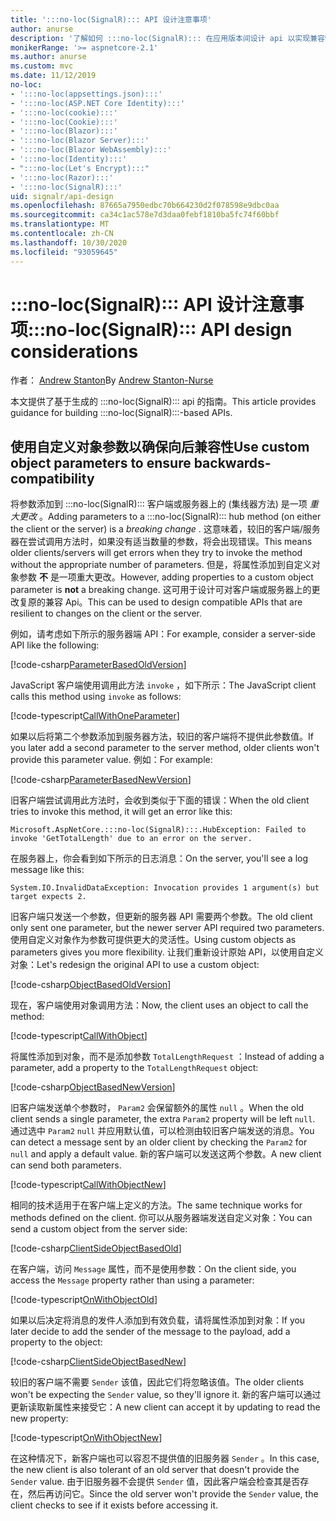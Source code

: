```yaml
---
title: ':::no-loc(SignalR)::: API 设计注意事项'
author: anurse
description: '了解如何 :::no-loc(SignalR)::: 在应用版本间设计 api 以实现兼容性。'
monikerRange: '>= aspnetcore-2.1'
ms.author: anurse
ms.custom: mvc
ms.date: 11/12/2019
no-loc:
- ':::no-loc(appsettings.json):::'
- ':::no-loc(ASP.NET Core Identity):::'
- ':::no-loc(cookie):::'
- ':::no-loc(Cookie):::'
- ':::no-loc(Blazor):::'
- ':::no-loc(Blazor Server):::'
- ':::no-loc(Blazor WebAssembly):::'
- ':::no-loc(Identity):::'
- ":::no-loc(Let's Encrypt):::"
- ':::no-loc(Razor):::'
- ':::no-loc(SignalR):::'
uid: signalr/api-design
ms.openlocfilehash: 87665a7950edbc70b664230d2f078598e9dbc0aa
ms.sourcegitcommit: ca34c1ac578e7d3daa0febf1810ba5fc74f60bbf
ms.translationtype: MT
ms.contentlocale: zh-CN
ms.lasthandoff: 10/30/2020
ms.locfileid: "93059645"
---
```

# <a name="no-locsignalr-api-design-considerations"></a><span data-ttu-id="6b81b-103">:::no-loc(SignalR)::: API 设计注意事项</span><span class="sxs-lookup"><span data-stu-id="6b81b-103">:::no-loc(SignalR)::: API design considerations</span></span>

<span data-ttu-id="6b81b-104">作者： [Andrew Stanton](https://twitter.com/anurse)</span><span class="sxs-lookup"><span data-stu-id="6b81b-104">By [Andrew Stanton-Nurse](https://twitter.com/anurse)</span></span>

<span data-ttu-id="6b81b-105">本文提供了基于生成的 :::no-loc(SignalR)::: api 的指南。</span><span class="sxs-lookup"><span data-stu-id="6b81b-105">This article provides guidance for building :::no-loc(SignalR):::-based APIs.</span></span>

## <a name="use-custom-object-parameters-to-ensure-backwards-compatibility"></a><span data-ttu-id="6b81b-106">使用自定义对象参数以确保向后兼容性</span><span class="sxs-lookup"><span data-stu-id="6b81b-106">Use custom object parameters to ensure backwards-compatibility</span></span>

<span data-ttu-id="6b81b-107">将参数添加到 :::no-loc(SignalR)::: 客户端或服务器上的 (集线器方法) 是一项 *重大更改* 。</span><span class="sxs-lookup"><span data-stu-id="6b81b-107">Adding parameters to a :::no-loc(SignalR)::: hub method (on either the client or the server) is a *breaking change* .</span></span> <span data-ttu-id="6b81b-108">这意味着，较旧的客户端/服务器在尝试调用方法时，如果没有适当数量的参数，将会出现错误。</span><span class="sxs-lookup"><span data-stu-id="6b81b-108">This means older clients/servers will get errors when they try to invoke the method without the appropriate number of parameters.</span></span> <span data-ttu-id="6b81b-109">但是，将属性添加到自定义对象参数 **不** 是一项重大更改。</span><span class="sxs-lookup"><span data-stu-id="6b81b-109">However, adding properties to a custom object parameter is **not** a breaking change.</span></span> <span data-ttu-id="6b81b-110">这可用于设计可对客户端或服务器上的更改复原的兼容 Api。</span><span class="sxs-lookup"><span data-stu-id="6b81b-110">This can be used to design compatible APIs that are resilient to changes on the client or the server.</span></span>

<span data-ttu-id="6b81b-111">例如，请考虑如下所示的服务器端 API：</span><span class="sxs-lookup"><span data-stu-id="6b81b-111">For example, consider a server-side API like the following:</span></span>

[!code-csharp[ParameterBasedOldVersion](api-design/sample/Samples.cs?name=ParameterBasedOldVersion)]

<span data-ttu-id="6b81b-112">JavaScript 客户端使用调用此方法 `invoke` ，如下所示：</span><span class="sxs-lookup"><span data-stu-id="6b81b-112">The JavaScript client calls this method using `invoke` as follows:</span></span>

[!code-typescript[CallWithOneParameter](api-design/sample/Samples.ts?name=CallWithOneParameter)]

<span data-ttu-id="6b81b-113">如果以后将第二个参数添加到服务器方法，较旧的客户端将不提供此参数值。</span><span class="sxs-lookup"><span data-stu-id="6b81b-113">If you later add a second parameter to the server method, older clients won't provide this parameter value.</span></span> <span data-ttu-id="6b81b-114">例如：</span><span class="sxs-lookup"><span data-stu-id="6b81b-114">For example:</span></span>

[!code-csharp[ParameterBasedNewVersion](api-design/sample/Samples.cs?name=ParameterBasedNewVersion)]

<span data-ttu-id="6b81b-115">旧客户端尝试调用此方法时，会收到类似于下面的错误：</span><span class="sxs-lookup"><span data-stu-id="6b81b-115">When the old client tries to invoke this method, it will get an error like this:</span></span>

```
Microsoft.AspNetCore.:::no-loc(SignalR):::.HubException: Failed to invoke 'GetTotalLength' due to an error on the server.
```

<span data-ttu-id="6b81b-116">在服务器上，你会看到如下所示的日志消息：</span><span class="sxs-lookup"><span data-stu-id="6b81b-116">On the server, you'll see a log message like this:</span></span>

```
System.IO.InvalidDataException: Invocation provides 1 argument(s) but target expects 2.
```

<span data-ttu-id="6b81b-117">旧客户端只发送一个参数，但更新的服务器 API 需要两个参数。</span><span class="sxs-lookup"><span data-stu-id="6b81b-117">The old client only sent one parameter, but the newer server API required two parameters.</span></span> <span data-ttu-id="6b81b-118">使用自定义对象作为参数可提供更大的灵活性。</span><span class="sxs-lookup"><span data-stu-id="6b81b-118">Using custom objects as parameters gives you more flexibility.</span></span> <span data-ttu-id="6b81b-119">让我们重新设计原始 API，以使用自定义对象：</span><span class="sxs-lookup"><span data-stu-id="6b81b-119">Let's redesign the original API to use a custom object:</span></span>

[!code-csharp[ObjectBasedOldVersion](api-design/sample/Samples.cs?name=ObjectBasedOldVersion)]

<span data-ttu-id="6b81b-120">现在，客户端使用对象调用方法：</span><span class="sxs-lookup"><span data-stu-id="6b81b-120">Now, the client uses an object to call the method:</span></span>

[!code-typescript[CallWithObject](api-design/sample/Samples.ts?name=CallWithObject)]

<span data-ttu-id="6b81b-121">将属性添加到对象，而不是添加参数 `TotalLengthRequest` ：</span><span class="sxs-lookup"><span data-stu-id="6b81b-121">Instead of adding a parameter, add a property to the `TotalLengthRequest` object:</span></span>

[!code-csharp[ObjectBasedNewVersion](api-design/sample/Samples.cs?name=ObjectBasedNewVersion&highlight=4,9-13)]

<span data-ttu-id="6b81b-122">旧客户端发送单个参数时， `Param2` 会保留额外的属性 `null` 。</span><span class="sxs-lookup"><span data-stu-id="6b81b-122">When the old client sends a single parameter, the extra `Param2` property will be left `null`.</span></span> <span data-ttu-id="6b81b-123">通过选中 `Param2` `null` 并应用默认值，可以检测由较旧客户端发送的消息。</span><span class="sxs-lookup"><span data-stu-id="6b81b-123">You can detect a message sent by an older client by checking the `Param2` for `null` and apply a default value.</span></span> <span data-ttu-id="6b81b-124">新的客户端可以发送这两个参数。</span><span class="sxs-lookup"><span data-stu-id="6b81b-124">A new client can send both parameters.</span></span>

[!code-typescript[CallWithObjectNew](api-design/sample/Samples.ts?name=CallWithObjectNew)]

<span data-ttu-id="6b81b-125">相同的技术适用于在客户端上定义的方法。</span><span class="sxs-lookup"><span data-stu-id="6b81b-125">The same technique works for methods defined on the client.</span></span> <span data-ttu-id="6b81b-126">你可以从服务器端发送自定义对象：</span><span class="sxs-lookup"><span data-stu-id="6b81b-126">You can send a custom object from the server side:</span></span>

[!code-csharp[ClientSideObjectBasedOld](api-design/sample/Samples.cs?name=ClientSideObjectBasedOld)]

<span data-ttu-id="6b81b-127">在客户端，访问 `Message` 属性，而不是使用参数：</span><span class="sxs-lookup"><span data-stu-id="6b81b-127">On the client side, you access the `Message` property rather than using a parameter:</span></span>

[!code-typescript[OnWithObjectOld](api-design/sample/Samples.ts?name=OnWithObjectOld)]

<span data-ttu-id="6b81b-128">如果以后决定将消息的发件人添加到有效负载，请将属性添加到对象：</span><span class="sxs-lookup"><span data-stu-id="6b81b-128">If you later decide to add the sender of the message to the payload, add a property to the object:</span></span>

[!code-csharp[ClientSideObjectBasedNew](api-design/sample/Samples.cs?name=ClientSideObjectBasedNew&highlight=5)]

<span data-ttu-id="6b81b-129">较旧的客户端不需要 `Sender` 该值，因此它们将忽略该值。</span><span class="sxs-lookup"><span data-stu-id="6b81b-129">The older clients won't be expecting the `Sender` value, so they'll ignore it.</span></span> <span data-ttu-id="6b81b-130">新的客户端可以通过更新读取新属性来接受它：</span><span class="sxs-lookup"><span data-stu-id="6b81b-130">A new client can accept it by updating to read the new property:</span></span>

[!code-typescript[OnWithObjectNew](api-design/sample/Samples.ts?name=OnWithObjectNew&highlight=2-5)]

<span data-ttu-id="6b81b-131">在这种情况下，新客户端也可以容忍不提供值的旧服务器 `Sender` 。</span><span class="sxs-lookup"><span data-stu-id="6b81b-131">In this case, the new client is also tolerant of an old server that doesn't provide the `Sender` value.</span></span> <span data-ttu-id="6b81b-132">由于旧服务器不会提供 `Sender` 值，因此客户端会检查其是否存在，然后再访问它。</span><span class="sxs-lookup"><span data-stu-id="6b81b-132">Since the old server won't provide the `Sender` value, the client checks to see if it exists before accessing it.</span></span>
